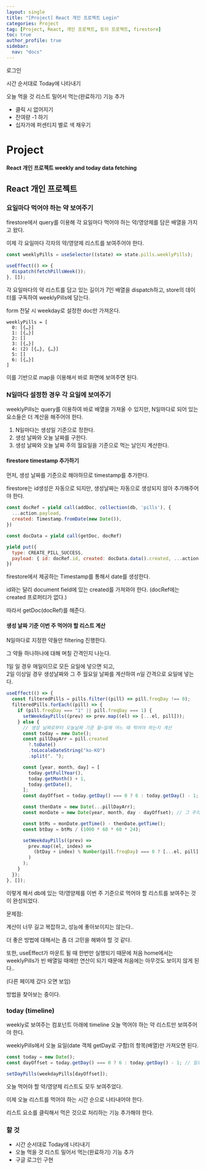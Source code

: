 ```yaml
---
layout: single
title: "[Project] React 개인 프로젝트 Login"
categories: Project
tag: [Project, React, 개인 프로젝트, 토이 프로젝트, firestore]
toc: true
author_profile: true
sidebar:
  nav: "docs"
---
```


로그인

시간 순서대로 Today에 나타내기

오늘 먹을 것 리스트 밀어서 먹는(완료하기) 기능 추가

- 클릭 시 없어지기
- 잔여량 -1 하기
- 십자가에 퍼센티지 별로 색 채우기

# Project

**React 개인 프로젝트 weekly and today data fetching**

## React 개인 프로젝트

### 요일마다 먹어야 하는 약 보여주기

firestore에서 query를 이용해 각 요일마다 먹어야 하는 약/영양제를 담은 배열을 가지고 왔다.

이제 각 요일마다 각자의 약/영양제 리스트를 보여주어야 한다.

```jsx
const weeklyPills = useSelector((state) => state.pills.weeklyPills);

useEffect(() => {
  dispatch(fetchPillsWeek());
}, []);
```

각 요일마다의 약 리스트를 담고 있는 길이가 7인 배열을 dispatch하고, store의 데이터를 구독하여 weeklyPills에 담는다.

form 전달 시 weekday로 설정한 doc만 가져온다.

```
weeklyPills = [
  0: [{…}]
  1: [{…}]
  2: []
  3: [{…}]
  4: (2) [{…}, {…}]
  5: []
  6: [{…}]
]
```

이를 기반으로 map을 이용해서 바로 화면에 보여주면 된다.

### N일마다 설정한 경우 각 요일에 보여주기

weeklyPills는 query를 이용하여 바로 배열을 가져올 수 있지만, N일마다로 되어 있는 요소들은 더 계산을 해주어야 한다.

1. N일마다는 생성일 기준으로 정한다.
2. 생성 날짜와 오늘 날짜를 구한다.
3. 생성 날짜와 오늘 날짜 주의 월요일을 기준으로 먹는 날인지 계산한다.

#### firestore timestamp 추가하기

먼저, 생성 날짜를 기준으로 해야하므로 timestamp를 추가한다.

firestore는 id생성은 자동으로 되지만, 생성날짜는 자동으로 생성되지 않아 추가해주어야 한다.

```jsx
const docRef = yield call(addDoc, collection(db, 'pills'), {
  ...action.payload,
  created: Timestamp.fromDate(new Date()),
})

const docData = yield call(getDoc, docRef)

yield put({
  type: CREATE_PILL_SUCCESS,
  payload: { id: docRef.id, created: docData.data().created, ...action.payload },
})
```

firestore에서 제공하는 Timestamp를 통해서 date를 생성한다.

id와는 달리 document field에 있는 created를 가져와야 한다. (docRef에는 created 프로퍼티가 없다.)

따라서 getDoc(docRef)를 해준다.

#### 생성 날짜 기준 이번 주 먹어야 할 리스트 계산

N일마다로 지정한 약들만 filtering 진행한다.

그 약들 하나하나에 대해 며칠 간격인지 나눈다.

1일 일 경우 매일이므로 모든 요일에 넣으면 되고,
<br>2일 이상일 경우 생성날짜와 그 주 월요일 날짜를 계산하여 n일 간격으로 요일에 넣는다.

```jsx
useEffect(() => {
  const filteredPills = pills.filter((pill) => pill.freqDay !== 0);
  filteredPills.forEach((pill) => {
    if (pill.freqDay === "1" || pill.freqDay === 1) {
      setWeekdayPills((prev) => prev.map((el) => [...el, pill]));
    } else {
      // 생성 날짜로부터 오늘날짜 기준 월~일에 어느 때 먹어야 하는지 계산
      const today = new Date();
      const pillDayArr = pill.created
        ?.toDate()
        .toLocaleDateString("ko-KO")
        .split(". ");

      const [year, month, day] = [
        today.getFullYear(),
        today.getMonth() + 1,
        today.getDate(),
      ];
      const dayOffset = today.getDay() === 0 ? 6 : today.getDay() - 1; // 일요일 7로 바꿈

      const thenDate = new Date(...pillDayArr);
      const monDate = new Date(year, month, day - dayOffset); // 그 주의 월요일만 구함

      const btMs = monDate.getTime() - thenDate.getTime();
      const btDay = btMs / (1000 * 60 * 60 * 24);

      setWeekdayPills((prev) =>
        prev.map((el, index) =>
          (btDay + index) % Number(pill.freqDay) === 0 ? [...el, pill] : el
        )
      );
    }
  });
}, []);
```

이렇게 해서 db에 있는 약/영양제를 이번 주 기준으로 먹어야 할 리스트를 보여주는 것이 완성되었다.

문제점:

계산이 너무 길고 복잡하고, 성능에 좋아보이지는 않는다..

더 좋은 방법에 대해서는 좀 더 고민을 해봐야 할 것 같다.

또한, useEffect가 마운트 될 때 한번만 실행되기 때문에 처음 home에서는 weeklyPills가 빈 배열일 때에만 연산이 되기 때문에 처음에는 아무것도 보이지 않게 된다..

(다른 페이제 갔다 오면 보임)

방법을 찾아보는 중이다.

### today (timeline)

weekly로 보여주는 컴포넌트 아래에 timeline 오늘 먹어야 하는 약 리스트만 보여주어야 한다.

weeklyPills에서 오늘 요일(date 객체 getDay로 구함)의 항목(배열)만 가져오면 된다.

```jsx
const today = new Date();
const dayOffset = today.getDay() === 0 ? 6 : today.getDay() - 1; // 일요일 7로 바꿈

setDayPills(weekdayPills[dayOffset]);
```

오늘 먹어야 할 약/영양제 리스트도 모두 보여주었다.

이제 오늘 리스트를 먹어야 하는 시간 순으로 나타내어야 한다.

리스트 요소를 클릭해서 먹은 것으로 처리하는 기능 추가해야 한다.

### 할 것

- 시간 순서대로 Today에 나타내기
- 오늘 먹을 것 리스트 밀어서 먹는(완료하기) 기능 추가
- 구글 로그인 구현
